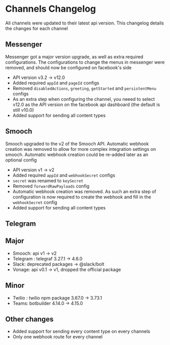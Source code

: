 # Channels Changelog

All channels were updated to their latest api version. This changelog details the changes for each channel

## Messenger

Messenger got a major version upgrade, as well as extra required configurations. The configurations to change the menus in messenger were removed, and should now be configured on facebook's side

- API version v3.2 -> v12.0
- Added required `appId` and `pageId` configs
- Removed `disabledActions`, `greeting`, `getStarted` and `persistentMenu` configs
- As an extra step when configuring the channel, you neeed to select v12.0 as the API version on the facebook api dashboard (the default is still v10.0)
- Added support for sending all content types

## Smooch

Smooch upgraded to the v2 of the Smooch API. Automatic webhook creation was removed to allow for more complex integration settings on smooch. Automatic webhook creation could be re-added later as an optional config

- API version v1 -> v2
- Added required `appId` and `webhookSecret` configs
- `secret` was renamed to `keySecret`
- Removed `forwardRawPayloads` config
- Automatic webhook creation was removed. As such an extra step of configuration is now required to create the webhook and fill in the `webhookSecret` config
- Added support for sending all content types

## Telegram

## Major

- Smooch: api v1 -> v2
- Telegram : telegraf 3.27.1 -> 4.6.0
- Slack: deprecated packages -> @slack/bolt
- Vonage: api v0.1 -> v1, dropped the official package

## Minor

- Twilio : twilio npm package 3.67.0 -> 3.73.1
- Teams: botbuilder 4.14.0 -> 4.15.0

## Other changes

- Added support for sending every content type on every channels
- Only one webhook route for every channel
